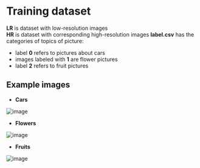 # Training dataset
**LR** is dataset with low-resolution images\
**HR** is dataset with corresponding high-resolution images
**label.csv** has the categories of topics of picture: 
+ label **0** refers to pictures about cars
+ images labeled with **1** are flower pictures
+ label **2** refers to fruit pictures

## Example images
+ **Cars**

![image](LR/img_0001)

+ **Flowers**

![image](LR/img_0701)

+ **Fruits**

![image](LR/img_1201)

